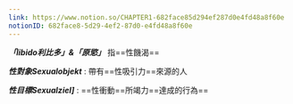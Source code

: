 ```yaml
---
link: https://www.notion.so/CHAPTER1-682face85d294ef287d0e4fd48a8f60e
notionID: 682face8-5d29-4ef2-87d0-e4fd48a8f60e
---
```


***「libido利比多」&「原慾」***
指==性饑渴==

***性對象Sexualobjekt*** :
帶有==性吸引力==來源的人

***性目標Sexualziel]*** : 
==性衝動==所竭力==達成的行為==

